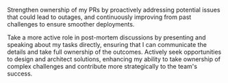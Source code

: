 
Strengthen ownership of my PRs by proactively addressing potential issues that could lead to outages, and continuously improving from past challenges to ensure smoother deployments.

Take a more active role in post-mortem discussions by presenting and speaking about my tasks directly, ensuring that I can communicate the details and take full ownership of the outcomes.
Actively seek opportunities to design and architect solutions, enhancing my ability to take ownership of complex challenges and contribute more strategically to the team's success.
